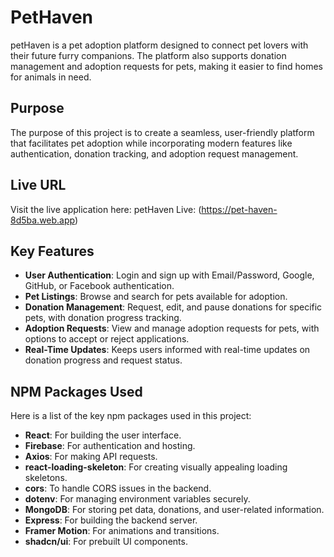 # PetHaven

petHaven is a pet adoption platform designed to connect pet lovers with their future furry companions. The platform also supports donation management and adoption requests for pets, making it easier to find homes for animals in need.

## Purpose

The purpose of this project is to create a seamless, user-friendly platform that facilitates pet adoption while incorporating modern features like authentication, donation tracking, and adoption request management.

## Live URL

Visit the live application here: petHaven Live: (https://pet-haven-8d5ba.web.app)

## Key Features

- **User Authentication**: Login and sign up with Email/Password, Google, GitHub, or Facebook authentication.
- **Pet Listings**: Browse and search for pets available for adoption.
- **Donation Management**: Request, edit, and pause donations for specific pets, with donation progress tracking.
- **Adoption Requests**: View and manage adoption requests for pets, with options to accept or reject applications.
- **Real-Time Updates**: Keeps users informed with real-time updates on donation progress and request status.

## NPM Packages Used

Here is a list of the key npm packages used in this project:

- **React**: For building the user interface.
- **Firebase**: For authentication and hosting.
- **Axios**: For making API requests.
- **react-loading-skeleton**: For creating visually appealing loading skeletons.
- **cors**: To handle CORS issues in the backend.
- **dotenv**: For managing environment variables securely.
- **MongoDB**: For storing pet data, donations, and user-related information.
- **Express**: For building the backend server.
- **Framer Motion**: For animations and transitions.
- **shadcn/ui**: For prebuilt UI components.